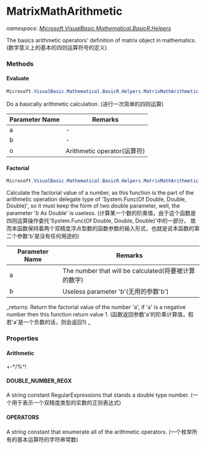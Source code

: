 ﻿# MatrixMathArithmetic
_namespace: [Microsoft.VisualBasic.Mathematical.BasicR.Helpers](./index.md)_

The basics arithmetic operators' definition of matrix object in mathematics.
 (数学意义上的基本的四则运算符号的定义)



### Methods

#### Evaluate
```csharp
Microsoft.VisualBasic.Mathematical.BasicR.Helpers.MatrixMathArithmetic.Evaluate(System.Double,System.Double,System.Char)
```
Do a basically arithmetic calculation.
 (进行一次简单的四则运算)

|Parameter Name|Remarks|
|--------------|-------|
|a|-|
|b|-|
|o|Arithmetic operator(运算符)|


#### Factorial
```csharp
Microsoft.VisualBasic.Mathematical.BasicR.Helpers.MatrixMathArithmetic.Factorial(System.Double,System.Double)
```
Calculate the factorial value of a number, as this function is the part of the arithmetic operation 
 delegate type of 'System.Func(Of Double, Double, Double)', so it must keep the form of two double 
 parameter, well, the parameter 'b As Double' is useless.
 (计算某一个数的阶乘值，由于这个函数是四则运算操作委托'System.Func(Of Double, Double, Double)'中的一部分，
 故而本函数保持着两个双精度浮点型数的函数参数的输入形式，也就是说本函数的第二个参数'b'是没有任何用途的)

|Parameter Name|Remarks|
|--------------|-------|
|a|The number that will be calculated(将要被计算的数字)|
|b|Useless parameter 'b'(无用的参数'b')|


_returns: 
 Return the factorial value of the number 'a', if 'a' is a negative number then this function 
 return value 1.
 (函数返回参数'a'的阶乘计算值，假若'a'是一个负数的话，则会返回1)
 _


### Properties

#### Arithmetic
+-*/\%^!
#### DOUBLE_NUMBER_REGX
A string constant RegularExpressions that stands a double type number.
 (一个用于表示一个双精度类型的实数的正则表达式)
#### OPERATORS
A string constant that enumerate all of the arithmetic operators.
 (一个枚举所有的基本运算符的字符串常数)
